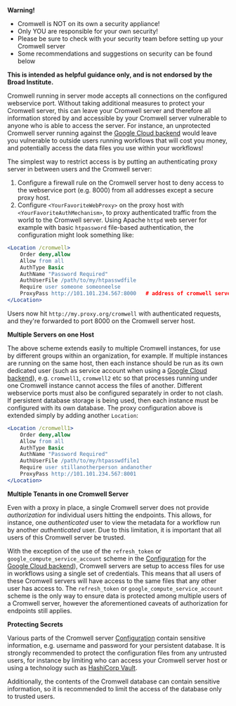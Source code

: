 **Warning!**

 - Cromwell is NOT on its own a security appliance!
 - Only YOU are responsible for your own security! 
 - Please be sure to check with your security team before setting up your Cromwell server
 - Some recommendations and suggestions on security can be found below

__This is intended as helpful guidance only, and is not endorsed by the Broad Institute.__

Cromwell running in server mode accepts all connections on the configured webservice port.  Without taking additional measures to protect your Cromwell server, this can leave your Cromwell server and therefore all information stored by and accessible by your Cromwell server vulnerable to anyone who is able to access the server.  For instance, an unprotected Cromwell server running against the [Google Cloud backend](backends/Google) would leave you vulnerable to outside users running workflows that will cost you money, and potentially access the data files you use within your workflows!

The simplest way to restrict access is by putting an authenticating proxy server in between users and the Cromwell server:  

1. Configure a firewall rule on the Cromwell server host to deny access to the webservice port (e.g. 8000) from all addresses except a secure proxy host.  
2. Configure `<YourFavoriteWebProxy>` on the proxy host with `<YourFavoriteAuthMechanism>`, to proxy authenticated traffic from the world to the Cromwell server. Using Apache `httpd` web server for example with basic `htpassword` file-based authentication, the configuration might look something like:

```Apache
<Location /cromwell>
    Order deny,allow
    Allow from all
    AuthType Basic
    AuthName "Password Required"
    AuthUserFile /path/to/my/htpasswdfile
    Require user someone someoneelse
    ProxyPass http://101.101.234.567:8000   # address of cromwell server web service
</Location>
```

Users now hit `http://my.proxy.org/cromwell` with authenticated requests, and they're forwarded to port 8000 on the Cromwell server host. 

**Multiple Servers on one Host**

The above scheme extends easily to multiple Cromwell instances, for use by different groups within an organization, for example. If multiple instances are running on the same host, then each instance should be run as its own dedicated user (such as service account when using a [Google Cloud backend](backends/Google)), e.g. `cromwell1`, `cromwell2` etc so that processes running under one Cromwell instance cannot access the files of another. Different webservice ports must also be configured separately in order to not clash. If persistent database storage is being used, then each instance must be configured with its own database. The proxy configuration above is extended simply by adding another `Location`:

```Apache
<Location /cromwell1>
    Order deny,allow
    Allow from all
    AuthType Basic
    AuthName "Password Required"
    AuthUserFile /path/to/my/htpasswdfile1
    Require user stillanotherperson andanother
    ProxyPass http://101.101.234.567:8001
</Location>
```

**Multiple Tenants in one Cromwell Server**

Even with a proxy in place, a single Cromwell server does not provide _authorization_ for individual users hitting the endpoints.  This allows, for instance, one _authenticated_ user to view the metadata for a workflow run by another _authenticated_ user.  Due to this limitation, it is important that all users of this Cromwell server be trusted.  

With the exception of the use of the `refresh_token` or `google_compute_service_account` scheme in the [Configuration](Configuring#authentication) for the [Google Cloud backend](backends/Google)), Cromwell servers are setup to access files for use in workflows using a single set of credentials.  This means that all users of these Cromwell servers will have access to the same files that any other user has access to.  The `refresh_token` or `google_compute_service_account` scheme is the only way to ensure data is protected among multiple users of a Cromwell server, however the aforementioned caveats of authorization for endpoints still applies.  

**Protecting Secrets**

Various parts of the Cromwell server [Configuration](Configuring) contain sensitive information, e.g. username and password for your persistent database.  It is strongly recommended to protect the configuration files from any untrusted users, for instance by limiting who can access your Cromwell server host or using a technology such as [HashiCorp Vault](https://www.vaultproject.io/).  

Additionally, the contents of the Cromwell database can contain sensitive information, so it is recommended to limit the access of the database only to trusted users.